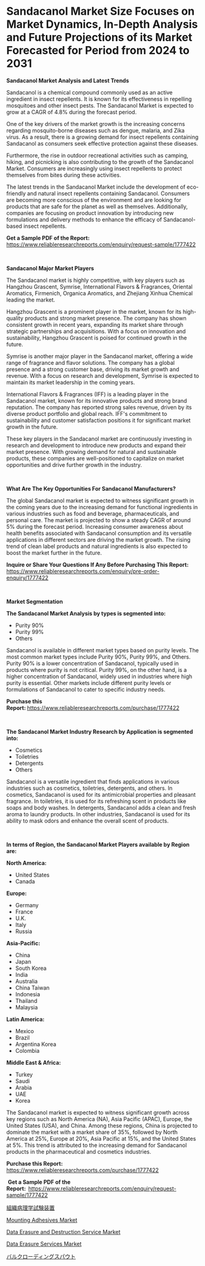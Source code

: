 <p><h1>Sandacanol Market Size Focuses on Market Dynamics, In-Depth Analysis and Future Projections of its Market Forecasted for Period from 2024 to 2031</h1></p><p><strong>Sandacanol Market Analysis and Latest Trends</strong></p>
<p><p>Sandacanol is a chemical compound commonly used as an active ingredient in insect repellents. It is known for its effectiveness in repelling mosquitoes and other insect pests. The Sandacanol Market is expected to grow at a CAGR of 4.8% during the forecast period.</p><p>One of the key drivers of the market growth is the increasing concerns regarding mosquito-borne diseases such as dengue, malaria, and Zika virus. As a result, there is a growing demand for insect repellents containing Sandacanol as consumers seek effective protection against these diseases.</p><p>Furthermore, the rise in outdoor recreational activities such as camping, hiking, and picnicking is also contributing to the growth of the Sandacanol Market. Consumers are increasingly using insect repellents to protect themselves from bites during these activities.</p><p>The latest trends in the Sandacanol Market include the development of eco-friendly and natural insect repellents containing Sandacanol. Consumers are becoming more conscious of the environment and are looking for products that are safe for the planet as well as themselves. Additionally, companies are focusing on product innovation by introducing new formulations and delivery methods to enhance the efficacy of Sandacanol-based insect repellents.</p></p>
<p><strong>Get a Sample PDF of the Report:&nbsp;</strong> <a href="https://www.reliableresearchreports.com/enquiry/request-sample/1777422">https://www.reliableresearchreports.com/enquiry/request-sample/1777422</a></p>
<p>&nbsp;</p>
<p><strong>Sandacanol Major Market Players</strong></p>
<p><p>The Sandacanol market is highly competitive, with key players such as Hangzhou Grascent, Symrise, International Flavors & Fragrances, Oriental Aromatics, Firmenich, Organica Aromatics, and Zhejiang Xinhua Chemical leading the market. </p><p>Hangzhou Grascent is a prominent player in the market, known for its high-quality products and strong market presence. The company has shown consistent growth in recent years, expanding its market share through strategic partnerships and acquisitions. With a focus on innovation and sustainability, Hangzhou Grascent is poised for continued growth in the future.</p><p>Symrise is another major player in the Sandacanol market, offering a wide range of fragrance and flavor solutions. The company has a global presence and a strong customer base, driving its market growth and revenue. With a focus on research and development, Symrise is expected to maintain its market leadership in the coming years.</p><p>International Flavors & Fragrances (IFF) is a leading player in the Sandacanol market, known for its innovative products and strong brand reputation. The company has reported strong sales revenue, driven by its diverse product portfolio and global reach. IFF's commitment to sustainability and customer satisfaction positions it for significant market growth in the future.</p><p>These key players in the Sandacanol market are continuously investing in research and development to introduce new products and expand their market presence. With growing demand for natural and sustainable products, these companies are well-positioned to capitalize on market opportunities and drive further growth in the industry.</p></p>
<p>&nbsp;</p>
<p><strong>What Are The Key Opportunities For Sandacanol Manufacturers?</strong></p>
<p><p>The global Sandacanol market is expected to witness significant growth in the coming years due to the increasing demand for functional ingredients in various industries such as food and beverage, pharmaceuticals, and personal care. The market is projected to show a steady CAGR of around 5% during the forecast period. Increasing consumer awareness about health benefits associated with Sandacanol consumption and its versatile applications in different sectors are driving the market growth. The rising trend of clean label products and natural ingredients is also expected to boost the market further in the future.</p></p>
<p><strong>Inquire or Share Your Questions If Any Before Purchasing This Report:</strong> <a href="https://www.reliableresearchreports.com/enquiry/pre-order-enquiry/1777422">https://www.reliableresearchreports.com/enquiry/pre-order-enquiry/1777422</a></p>
<p>&nbsp;</p>
<p><strong>Market Segmentation</strong></p>
<p><strong>The Sandacanol Market Analysis by types is segmented into:</strong></p>
<p><ul><li>Purity 90%</li><li>Purity 99%</li><li>Others</li></ul></p>
<p><p>Sandacanol is available in different market types based on purity levels. The most common market types include Purity 90%, Purity 99%, and Others. Purity 90% is a lower concentration of Sandacanol, typically used in products where purity is not critical. Purity 99%, on the other hand, is a higher concentration of Sandacanol, widely used in industries where high purity is essential. Other markets include different purity levels or formulations of Sandacanol to cater to specific industry needs.</p></p>
<p><strong>Purchase this Report:&nbsp;</strong><a href="https://www.reliableresearchreports.com/purchase/1777422">https://www.reliableresearchreports.com/purchase/1777422</a></p>
<p>&nbsp;</p>
<p><strong>The Sandacanol Market Industry Research by Application is segmented into:</strong></p>
<p><ul><li>Cosmetics</li><li>Toiletries</li><li>Detergents</li><li>Others</li></ul></p>
<p><p>Sandacanol is a versatile ingredient that finds applications in various industries such as cosmetics, toiletries, detergents, and others. In cosmetics, Sandacanol is used for its antimicrobial properties and pleasant fragrance. In toiletries, it is used for its refreshing scent in products like soaps and body washes. In detergents, Sandacanol adds a clean and fresh aroma to laundry products. In other industries, Sandacanol is used for its ability to mask odors and enhance the overall scent of products.</p></p>
<p>&nbsp;</p>
<p><strong>In terms of Region, the Sandacanol Market Players available by Region are:</strong></p>
<p>
    <p> <strong> North America: </strong>
        <ul>
            <li>United States</li>
            <li>Canada</li>
        </ul>
        </p> 
    <p> <strong> Europe: </strong>
        <ul>
            <li>Germany</li>
            <li>France</li>
            <li>U.K.</li>
            <li>Italy</li>
            <li>Russia</li>
        </ul>
        </p> 
    <p> <strong> Asia-Pacific: </strong>
        <ul>
            <li>China</li>
            <li>Japan</li>
            <li>South Korea</li>
            <li>India</li>
            <li>Australia</li>
            <li>China Taiwan</li>
            <li>Indonesia</li>
            <li>Thailand</li>
            <li>Malaysia</li>
        </ul>
        </p> 
    <p> <strong> Latin America: </strong>
        <ul>
            <li>Mexico</li>
            <li>Brazil</li>
            <li>Argentina Korea</li>
            <li>Colombia</li>
        </ul>
        </p> 
    <p> <strong> Middle East & Africa: </strong>
        <ul>
            <li>Turkey</li>
            <li>Saudi</li>
            <li>Arabia</li>
            <li>UAE</li>
            <li>Korea</li>
        </ul>
    </p>
    </p>
<p><p>The Sandacanol market is expected to witness significant growth across key regions such as North America (NA), Asia Pacific (APAC), Europe, the United States (USA), and China. Among these regions, China is projected to dominate the market with a market share of 35%, followed by North America at 25%, Europe at 20%, Asia Pacific at 15%, and the United States at 5%. This trend is attributed to the increasing demand for Sandacanol products in the pharmaceutical and cosmetics industries.</p></p>
<p><strong>Purchase this Report: </strong><a href="https://www.reliableresearchreports.com/purchase/1777422">https://www.reliableresearchreports.com/purchase/1777422</a></p>
<p>&nbsp;<strong>Get a Sample PDF of the Report:&nbsp;&nbsp;</strong><a href="https://www.reliableresearchreports.com/enquiry/request-sample/1777422">https://www.reliableresearchreports.com/enquiry/request-sample/1777422</a></p>
<p><strong></strong></p>
<p><p><a href="https://github.com/vtbvgl20191192/Market-Research-Report-List-1/blob/main/5536216191578.md">組織病理学試験装置</a></p><p><a href="https://github.com/zjyglelu/Market-Research-Report-List-1/blob/main/mounting-adhesives-market.md">Mounting Adhesives Market</a></p><p><a href="https://issuu.com/reportprime-2/docs/data-erasure-and-destruction-service-market-size-2">Data Erasure and Destruction Service Market</a></p><p><a href="https://issuu.com/reportprime-2/docs/data-erasure-services-market-size-2030.pptx">Data Erasure Services Market</a></p><p><a href="https://github.com/avwofrml53535/Market-Research-Report-List-1/blob/main/3668684191577.md">バルクローディングスパウト</a></p></p>